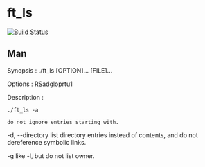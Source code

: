ft_ls
=======

[![Build Status](https://travis-ci.org/Vallium/ft_ls.svg)](https://travis-ci.org/Vallium/ft_ls)

Man
--------
Synopsis : ./ft_ls [OPTION]... [FILE]...

Options : RSadgloprtu1

Description :
```shell
./ft_ls -a
```
	do not ignore entries starting with.

-d, --directory
	      list directory entries instead of contents, and do not  dereference symbolic links.

-g     like -l, but do not list owner.
